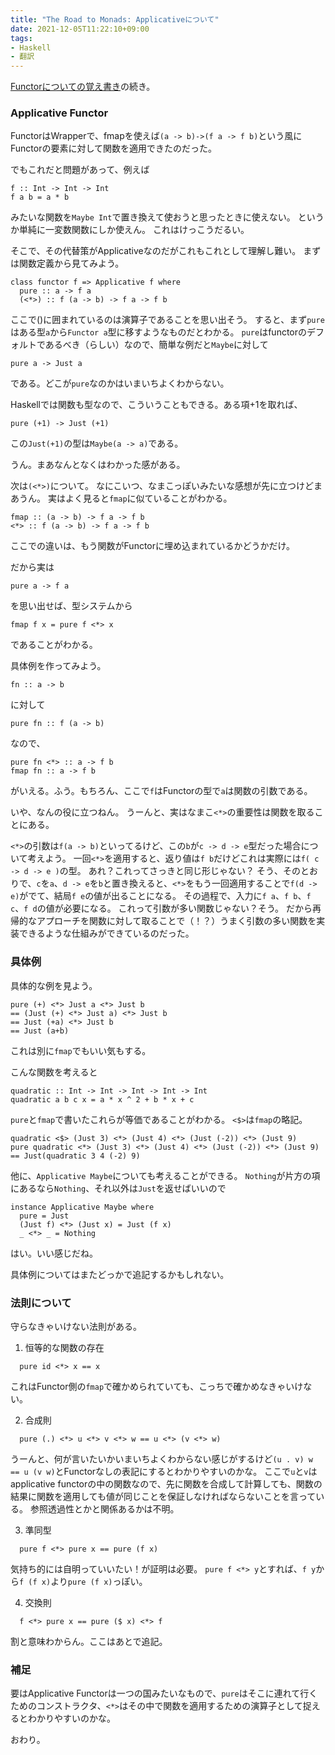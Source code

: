 ```yaml
---
title: "The Road to Monads: Applicativeについて"
date: 2021-12-05T11:22:10+09:00
tags:
- Haskell
- 翻訳
---
```


[Functorについての覚え書き](/post/functor/)の続き。

### Applicative Functor

FunctorはWrapperで、fmapを使えば`(a -> b)->(f a -> f b)`という風にFunctorの要素に対して関数を適用できたのだった。

でもこれだと問題があって、例えば
```
f :: Int -> Int -> Int
f a b = a * b
```
みたいな関数を`Maybe Int`で置き換えて使おうと思ったときに使えない。
というか単純に一変数関数にしか使えん。
これはけっこうだるい。

そこで、その代替策がApplicativeなのだがこれもこれとして理解し難い。
まずは関数定義から見てみよう。
```
class functor f => Applicative f where
  pure :: a -> f a
  (<*>) :: f (a -> b) -> f a -> f b
```
ここで()に囲まれているのは演算子であることを思い出そう。
すると、まず`pure`はある型`a`から`Functor a`型に移すようなものだとわかる。
`pure`はfunctorのデフォルトであるべき（らしい）なので、簡単な例だと`Maybe`に対して
```
pure a -> Just a
```
である。どこが`pure`なのかはいまいちよくわからない。

Haskellでは関数も型なので、こういうこともできる。ある項+1を取れば、
```
pure (+1) -> Just (+1)
```
この`Just(+1)`の型は`Maybe(a -> a)`である。

うん。まあなんとなくはわかった感がある。

次は`(<*>)`について。
なにこいつ、なまこっぽいみたいな感想が先に立つけどまあうん。
実はよく見ると`fmap`に似ていることがわかる。
```
fmap :: (a -> b) -> f a -> f b
<*> :: f (a -> b) -> f a -> f b
```
ここでの違いは、もう関数がFunctorに埋め込まれているかどうかだけ。

だから実は
```
pure a -> f a
```
を思い出せば、型システムから
```
fmap f x = pure f <*> x
```
であることがわかる。

具体例を作ってみよう。
```
fn :: a -> b
```
に対して
```
pure fn :: f (a -> b) 
```
なので、
```
pure fn <*> :: a -> f b
fmap fn :: a -> f b
```
がいえる。ふう。もちろん、ここで`f`はFunctorの型で`a`は関数の引数である。

いや、なんの役に立つねん。
うーんと、実はなまこ`<*>`の重要性は関数を取ることにある。

`<*>`の引数は`f(a -> b)`といってるけど、この`b`が`c -> d -> e`型だった場合について考えよう。
一回`<*>`を適用すると、返り値は`f b`だけどこれは実際には`f( c -> d -> e )`の型。
あれ？これってさっきと同じ形じゃない？
そう、そのとおりで、`c`を`a`、`d -> e`を`b`と置き換えると、`<*>`をもう一回適用することで`f(d -> e)`がでて、結局`f e`の値が出ることになる。
その過程で、入力に`f a`、`f b`、`f c`、`f d`の値が必要になる。
これって引数が多い関数じゃない？そう。
だから再帰的なアプローチを関数に対して取ることで（！？）うまく引数の多い関数を実装できるような仕組みができているのだった。

### 具体例

具体的な例を見よう。
```
pure (+) <*> Just a <*> Just b
== (Just (+) <*> Just a) <*> Just b
== Just (+a) <*> Just b
== Just (a+b)
```
これは別に`fmap`でもいい気もする。

こんな関数を考えると
```
quadratic :: Int -> Int -> Int -> Int -> Int
quadratic a b c x = a * x ^ 2 + b * x + c
```
`pure`と`fmap`で書いたこれらが等価であることがわかる。
`<$>`は`fmap`の略記。
```
quadratic <$> (Just 3) <*> (Just 4) <*> (Just (-2)) <*> (Just 9)
pure quadratic <*> (Just 3) <*> (Just 4) <*> (Just (-2)) <*> (Just 9)
== Just(quadratic 3 4 (-2) 9)
```
他に、`Applicative Maybe`についても考えることができる。
`Nothing`が片方の項にあるなら`Nothing`、それ以外は`Just`を返せばいいので
```
instance Applicative Maybe where
  pure = Just
  (Just f) <*> (Just x) = Just (f x)
  _ <*> _ = Nothing
```
はい。いい感じだね。

具体例についてはまたどっかで追記するかもしれない。

### 法則について

守らなきゃいけない法則がある。
1. 恒等的な関数の存在
```
  pure id <*> x == x
```
これはFunctor側の`fmap`で確かめられていても、こっちで確かめなきゃいけない。

2. 合成則
```
  pure (.) <*> u <*> v <*> w == u <*> (v <*> w)
```
うーんと、何が言いたいかいまいちよくわからない感じがするけど`(u . v) w == u (v w)`とFunctorなしの表記にするとわかりやすいのかな。
ここで`u`と`v`はapplicative functorの中の関数なので、先に関数を合成して計算しても、関数の結果に関数を適用しても値が同じことを保証しなければならないことを言っている。
参照透過性とかと関係あるかは不明。

3. 準同型
```
  pure f <*> pure x == pure (f x)
```
気持ち的には自明っていいたい！が証明は必要。
`pure f <*> y`とすれば、`f y`から`f (f x)`より`pure (f x)`っぽい。

4. 交換則
```
  f <*> pure x == pure ($ x) <*> f
```
割と意味わからん。ここはあとで追記。

### 補足

要はApplicative Functorは一つの国みたいなもので、`pure`はそこに連れて行くためのコンストラクタ、`<*>`はその中で関数を適用するための演算子として捉えるとわかりやすいのかな。

おわり。
